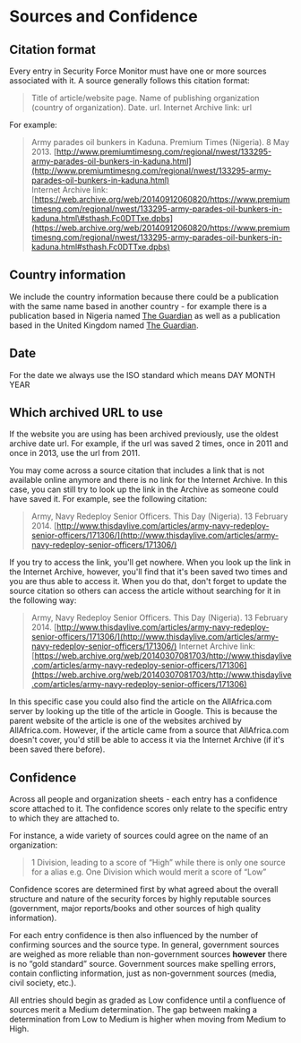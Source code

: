 # Sources and Confidence

## Citation format

Every entry in Security Force Monitor must have one or more sources associated with it. A source generally follows this citation format:

> Title of article/website page. Name of publishing organization \(country of organization\). Date. url. Internet Archive link: url

For example:

> Army parades oil bunkers in Kaduna. Premium Times \(Nigeria\). 8 May 2013. [http://www.premiumtimesng.com/regional/nwest/133295-army-parades-oil-bunkers-in-kaduna.html](http://www.premiumtimesng.com/regional/nwest/133295-army-parades-oil-bunkers-in-kaduna.html)   
> Internet Archive link: [https://web.archive.org/web/20140912060820/https://www.premiumtimesng.com/regional/nwest/133295-army-parades-oil-bunkers-in-kaduna.html\#sthash.Fc0DTTxe.dpbs](https://web.archive.org/web/20140912060820/https://www.premiumtimesng.com/regional/nwest/133295-army-parades-oil-bunkers-in-kaduna.html#sthash.Fc0DTTxe.dpbs)

## Country information

We include the country information because there could be a publication with the same name based in another country - for example there is a publication based in Nigeria named [The Guardian](https://guardian.ng/) as well as a publication based in the United Kingdom named [The Guardian](https://www.theguardian.com/uk).

## Date

For the date we always use the ISO standard which means DAY MONTH YEAR

## Which archived URL to use

If the website you are using has been archived previously, use the oldest archive date url. For example, if the url was saved 2 times, once in 2011 and once in  2013, use the url from 2011.

You may come across a source citation that includes a link that is not available online anymore and there is no link for the Internet Archive. In this case, you can still try to look up the link in the Archive as someone could have saved it. For example, see the following citation:

> Army, Navy Redeploy Senior Officers. This Day \(Nigeria\). 13 February 2014. [http://www.thisdaylive.com/articles/army-navy-redeploy-senior-officers/171306/](http://www.thisdaylive.com/articles/army-navy-redeploy-senior-officers/171306/)

If you try to access the link, you'll get nowhere. When you look up the link in the Internet Archive, however, you'll find that it's been saved two times and you are thus able to access it. When you do that, don't forget to update the source citation so others can access the article without searching for it in the following way:

> Army, Navy Redeploy Senior Officers. This Day \(Nigeria\). 13 February 2014. [http://www.thisdaylive.com/articles/army-navy-redeploy-senior-officers/171306/](http://www.thisdaylive.com/articles/army-navy-redeploy-senior-officers/171306/) Internet Archive link: [https://web.archive.org/web/20140307081703/http://www.thisdaylive.com/articles/army-navy-redeploy-senior-officers/171306](https://web.archive.org/web/20140307081703/http://www.thisdaylive.com/articles/army-navy-redeploy-senior-officers/171306)

In this specific case you could also find the article on the AllAfrica.com server by looking up the title of the article in Google. This is because the parent website of the article is one of the websites archived by AllAfrica.com. However, if the article came from a source that AllAfrica.com doesn't cover, you'd still be able to access it via the Internet Archive \(if it's been saved there before\).

## Confidence

Across all people and organization sheets - each entry has a confidence score attached to it. The confidence scores only relate to the specific entry to which they are attached to.

For instance, a wide variety of sources could agree on the name of an organization:

> 1 Division, leading to a score of “High” while there is only one source for a alias e.g. One Division which would merit a score of “Low”

Confidence scores are determined first by what agreed about the overall structure and nature of the security forces by highly reputable sources \(government, major reports/books and other sources of high quality information\).

For each entry confidence is then also influenced by the number of confirming sources and the source type. In general, government sources are weighed as more reliable than non-government sources **however** there is no “gold standard” source. Government sources make spelling errors, contain conflicting information, just as non-government sources \(media, civil society, etc.\).

All entries should begin as graded as Low confidence until a confluence of sources merit a Medium determination. The gap between making a determination from Low to Medium is higher when moving from Medium to High.

